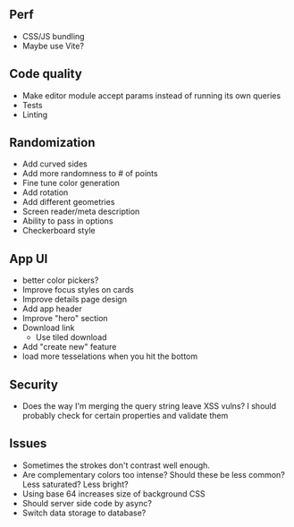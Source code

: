 ## Perf

- CSS/JS bundling
- Maybe use Vite?

## Code quality
- Make editor module accept params instead of running its own queries
- Tests
- Linting

## Randomization

- Add curved sides
- Add more randomness to # of points
- Fine tune color generation
- Add rotation
- Add different geometries
- Screen reader/meta description
- Ability to pass in options
- Checkerboard style

## App UI

- better color pickers?
- Improve focus styles on cards
- Improve details page design
- Add app header
- Improve "hero" section
- Download link
  - Use tiled download
- Add "create new" feature
- load more tesselations when you hit the bottom

## Security
 
- Does the way I'm merging the query string leave XSS vulns? I should probably check for certain properties and validate them

## Issues

- Sometimes the strokes don't contrast well enough.
- Are complementary colors too intense? Should these be less common? Less saturated? Less bright?
- Using base 64 increases size of background CSS
- Should server side code by async?
- Switch data storage to database?